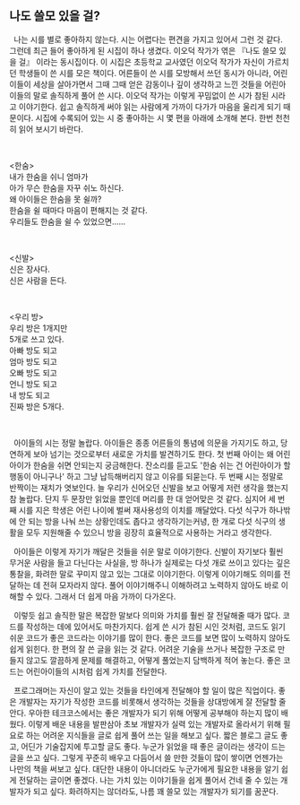 ## 나도 쓸모 있을 걸?

&nbsp;&nbsp;나는 시를 별로 좋아하지 않는다. 시는 어렵다는 편견을 가지고 있어서 그런 것 같다. 그런데 최근 들어 좋아하게 된 시집이 하나 생겼다. 이오덕 작가가 엮은 『나도 쓸모 있을 걸』 이라는 동시집이다. 이 시집은 초등학교 교사였던 이오덕 작가가 자신이 가르치던 학생들이 쓴 시를 모은 책이다. 어른들이 쓴 시를 모방해서 쓰던 동시가 아니라, 어린이들이 세상을 살아가면서 그때 그때 얻은 감동이나 깊이 생각하고 느낀 것들을 어린아이들의 말로 솔직하게 풀어 쓴 시다. 이오덕 작가는 이렇게 꾸밈없이 쓴 시가 참된 시라고 이야기한다. 쉽고 솔직하게 써야 읽는 사람에게 가까이 다가가 마음을 울리게 되기 때문이다. 시집에 수록되어 있는 시 중 좋아하는 시 몇 편을 아래에 소개해 본다. 한번 천천히 읽어 보시기 바란다.

<br>

<한숨>
<br>
내가 한숨을 쉬니 엄마가
<br>
아가 무슨 한숨을 자꾸 쉬노 하신다.
<br>
왜 아이들은 한숨을 못 쉴까?
<br>
한숨을 쉴 때마다 마음이 편해지는 것 같다.
<br>
우리들도 한숨을 쉴 수 있었으면......

<br>

<신발>
<br>
신은 장사다.
<br>
신은 사람을 든다.

<br>

<우리 방>
<br>
우리 방은 1개지만
<br>
5개로 쓰고 있다.
<br>
아빠 방도 되고
<br>
엄마 방도 되고
<br>
오빠 방도 되고
<br>
언니 방도 되고
<br>
내 방도 되고
<br>
진짜 방은 5개다.

<br>

&nbsp;&nbsp;아이들의 시는 정말 놀랍다. 아이들은 종종 어른들의 통념에 의문을 가지기도 하고, 당연하게 보아 넘기는 것으로부터 새로운 가치를 발견하기도 한다. 첫 번째 아이는 왜 어린아이가 한숨을 쉬면 안되는지 궁금해한다. 잔소리를 듣고도 '한숨 쉬는 건 어린아이가 할 행동이 아니구나' 하고 그냥 납득해버리지 않고 이유를 되묻는다. 두 번째 시는 정말로 반짝이는 재치가 엿보인다. 늘 우리가 신어오던 신발을 보고 어떻게 저런 생각을 했는지 참 놀랍다. 단지 두 문장만 읽었을 뿐인데 머리를 한 대 얻어맞은 것 같다. 심지어 세 번째 시를 지은 학생은 어린 나이에 벌써 재사용성의 이치를 깨달았다. 다섯 식구가 하나밖에 안 되는 방을 나눠 쓰는 상황인데도 좁다고 생각하기는커녕, 한 개로 다섯 식구의 생활을 모두 지원해줄 수 있으니 방을 굉장히 효율적으로 사용하는 거라고 생각한다.

&nbsp;&nbsp;아이들은 이렇게 자기가 깨달은 것들을 쉬운 말로 이야기한다. 신발이 자기보다 훨씬 무거운 사람을 들고 다닌다는 사실을, 방 하나가 실제로는 다섯 개로 쓰이고 있다는 깊은 통찰을, 화려한 말로 꾸미지 않고 있는 그대로 이야기한다. 이렇게 이야기해도 의미를 전달하는 데 전혀 모자라지 않다. 풀어 이야기해주니 이해하려고 노력하지 않아도 바로 이해할 수 있다. 그래서 더 쉽게 마음 가까이 다가온다.

&nbsp;&nbsp;이렇듯 쉽고 솔직한 말은 복잡한 말보다 의미와 가치를 훨씬 잘 전달해줄 때가 많다. 코드를 작성하는 데에 있어서도 마찬가지다. 쉽게 쓴 시가 참된 시인 것처럼, 코드도 읽기 쉬운 코드가 좋은 코드라는 이야기를 많이 한다. 좋은 코드를 보면 많이 노력하지 않아도 쉽게 읽힌다. 한 편의 잘 쓴 글을 읽는 것 같다. 어려운 기술을 쓰거나 복잡한 구조로 만들지 않고도 깔끔하게 문제를 해결하고, 어떻게 풀었는지 담백하게 적어 놓는다. 좋은 코드는 어린아이들의 시처럼 쉽게 가치를 전달한다.

&nbsp;&nbsp;프로그래머는 자신이 알고 있는 것들을 타인에게 전달해야 할 일이 많은 직업이다. 좋은 개발자는 자기가 작성한 코드를 비롯해서 생각하는 것들을 상대방에게 잘 전달할 줄 안다. 우아한 테크코스에서는 좋은 개발자가 되기 위해 어떻게 공부해야 하는지 많이 배웠다. 이렇게 배운 내용을 발판삼아 초보 개발자가 실력 있는 개발자로 올라서기 위해 필요로 하는 어려운 지식들을 글로 쉽게 풀어 쓰는 일을 해보고 싶다. 짧은 블로그 글도 좋고, 어딘가 기술잡지에 투고할 글도 좋다. 누군가 읽었을 때 좋은 글이라는 생각이 드는 글을 쓰고 싶다. 그렇게 꾸준히 배우고 다듬어서 쓸 만한 것들이 많이 쌓이면 언젠가는 나만의 책을 써보고 싶다. 대단한 내용이 아니더라도 누군가에게 필요한 내용을 알기 쉽게 전달하는 글이면 좋겠다. 나는 가치 있는 이야기들을 쉽게 풀어서 건네 줄 수 있는 개발자가 되고 싶다. 화려하지는 않더라도, 나름 꽤 쓸모 있는 개발자가 되기를 꿈꾼다.
